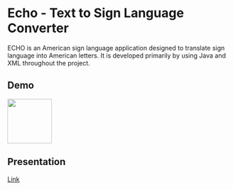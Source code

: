 # Echo - Text to Sign Language Converter

ECHO is an American sign language application designed to translate sign language into American letters. It is developed primarily by using Java and XML throughout the project.



## Demo



<p align= "center>
  <img src="https://github.com/user-attachments/assets/53bb6348-2821-4e6b-9df0-907923ae54f3" width="100" /> 
  <img src="https://github.com/user-attachments/assets/e87482a7-f778-467c-a7e3-9bddc94c6ac8" width="100" />
</p>

## Presentation

[Link](https://www.canva.com/design/DAFA8-vFBNM/g9rS4tpF1YfYDnQ5-Q7hCQ/view)
